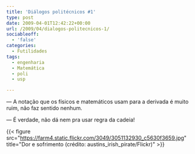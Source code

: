 ```yaml
---
title: 'Diálogos politécnicos #1'
type: post
date: 2009-04-01T12:42:22+00:00
url: /2009/04/dialogos-politecnicos-1/
sociableoff:
  - 'false'
categories:
  - Futilidades
tags:
  - engenharia
  - Matemática
  - poli
  - usp

---
```

— A notação que os físicos e matemáticos usam para a derivada é muito ruim, não faz sentido nenhum.

— É verdade, não dá nem pra usar regra da cadeia!

{{< figure src="https://farm4.static.flickr.com/3049/3051132930_c5630f3659.jpg" title="Dor e sofrimento (crédito: austins_irish_pirate/Flickr)" >}}

